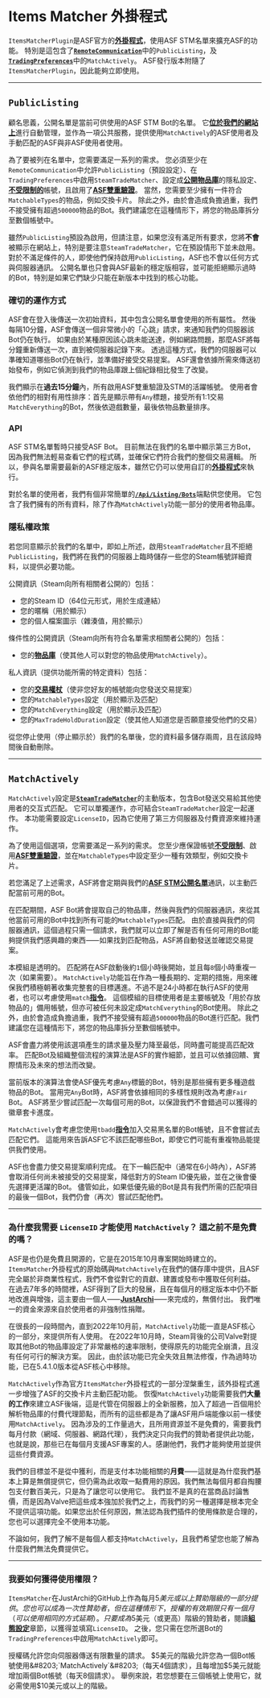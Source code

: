 # Items Matcher 外掛程式

`ItemsMatcherPlugin`&#8203;是ASF官方的&#8203;**[外掛程式](https://github.com/JustArchiNET/ArchiSteamFarm/wiki/Plugins-zh-TW)**&#8203;，使用ASF STM名單來擴充ASF的功能。 特別是這包含了&#8203;**[`RemoteCommunication`](https://github.com/JustArchiNET/ArchiSteamFarm/wiki/Configuration-zh-TW#remotecommunication)**&#8203;中的&#8203;`PublicListing`&#8203;，及&#8203;**[`TradingPreferences`](https://github.com/JustArchiNET/ArchiSteamFarm/wiki/Configuration-zh-TW#tradingpreferences)**&#8203;中的&#8203;`MatchActively`&#8203;。 ASF發行版本附隨了&#8203;`ItemsMatcherPlugin`&#8203;，因此能夠立即使用。

---

## `PublicListing`

顧名思義，公開名單是當前可供使用的ASF STM Bot的名單。 它&#8203;**[位於我們的網站上](https://asf.justarchi.net/STM)**&#8203;進行自動管理，並作為一項公共服務，提供使用&#8203;`MatchActively`&#8203;的ASF使用者及手動匹配的ASF與非ASF使用者使用。

為了要被列在名單中，您需要滿足一系列的需求。 您必須至少在&#8203;`RemoteCommunication`&#8203;中允許&#8203;`PublicListing`&#8203;（預設設定）、在&#8203;`TradingPreferences`&#8203;中啟用&#8203;`SteamTradeMatcher`&#8203;、設定成&#8203;**[公開物品庫](https://steamcommunity.com/my/edit/settings)**&#8203;的隱私設定、&#8203;**[不受限制的](https://support.steampowered.com/kb_article.php?ref=3330-IAGK-7663)**&#8203;帳號，且啟用了&#8203;**[ASF雙重驗證](https://github.com/JustArchiNET/ArchiSteamFarm/wiki/Two-factor-authentication-zh-TW#asf-雙重驗證)**&#8203;。 當然，您需要至少擁有一件符合&#8203;`MatchableTypes`&#8203;的物品，例如交換卡片。 除此之外，由於會造成負擔過重，我們不接受擁有超過&#8203;`500000`&#8203;物品的Bot。我們建議您在這種情形下，將您的物品庫拆分至數個帳號中。

雖然&#8203;`PublicListing`&#8203;預設為啟用，但請注意，如果您沒有滿足所有要求，您將&#8203;**不會**&#8203;被顯示在網站上，特別是要注意&#8203;`SteamTradeMatcher`&#8203;，它在預設情形下並未啟用。 對於不滿足條件的人，即使他們保持啟用&#8203;`PublicListing`&#8203;，ASF也不會以任何方式與伺服器通訊。 公開名單也只會與ASF最新的穩定版相容，並可能拒絕顯示過時的Bot，特別是如果它們缺少只能在新版本中找到的核心功能。

### 確切的運作方式

ASF會在登入後傳送一次初始資料，其中包含公開名單會使用的所有屬性。 然後每隔10分鐘，ASF會傳送一個非常微小的「心跳」請求，來通知我們的伺服器該Bot仍在執行。 如果由於某種原因該心跳未能送達，例如網路問題，那麼ASF將每分鐘重新傳送一次，直到被伺服器記錄下來。 透過這種方式，我們的伺服器可以準確知道哪些Bot仍在執行，並準備好接受交易提案。 ASF還會依據所需來傳送初始發布，例如它偵測到我們的物品庫跟上個紀錄相比發生了改變。

我們顯示在&#8203;**過去15分鐘**&#8203;內，所有啟用ASF雙重驗證及STM的活躍帳號。 使用者會依他們的相對有用性排序：首先是顯示帶有&#8203;`Any`&#8203;標題，接受所有1:1交易&#8203;`MatchEverything`&#8203;的Bot，然後依遊戲數量，最後依物品數量排序。

### API

ASF STM名單暫時只接受ASF Bot。 目前無法在我們的名單中顯示第三方Bot，因為我們無法輕易查看它們的程式碼，並確保它們符合我們的整個交易邏輯。 所以，參與名單需要最新的ASF穩定版本，雖然它仍可以使用自訂的&#8203;**[外掛程式](https://github.com/JustArchiNET/ArchiSteamFarm/wiki/Plugins-zh-TW)**&#8203;來執行。

對於名單的使用者，我們有個非常簡單的&#8203;**[`/Api/Listing/Bots`](https://asf.justarchi.net/Api/Listing/Bots)**&#8203;端點供您使用。 它包含了我們擁有的所有資料，除了作為&#8203;`MatchActively`&#8203;功能一部分的使用者物品庫。

### 隱私權政策

若您同意顯示於我們的名單中，即如上所述，啟用&#8203;`SteamTradeMatcher`&#8203;且不拒絕&#8203;`PublicListing`&#8203;，我們將在我們的伺服器上臨時儲存一些您的Steam帳號詳細資料，以提供必要功能。

公開資訊（Steam向所有相關者公開的）包括：
- 您的Steam ID（64位元形式，用於生成連結）
- 您的暱稱（用於顯示）
- 您的個人檔案圖示（雜湊值，用於顯示）

條件性的公開資訊（Steam向所有符合名單需求相關者公開的）包括：
- 您的&#8203;**[物品庫](https://steamcommunity.com/my/inventory/#753_6)**&#8203;（使其他人可以對您的物品使用&#8203;`MatchActively`&#8203;）。

私人資訊（提供功能所需的特定資料）包括：
- 您的&#8203;**[交易權杖](https://steamcommunity.com/my/tradeoffers/privacy)**&#8203;（使非您好友的帳號能向您發送交易提案）
- 您的&#8203;`MatchableTypes`&#8203;設定（用於顯示及匹配）
- 您的&#8203;`MatchEverything`&#8203;設定（用於顯示及匹配）
- 您的&#8203;`MaxTradeHoldDuration`&#8203;設定（使其他人知道您是否願意接受他們的交易）

從您停止使用（停止顯示於）我們的名單後，您的資料最多儲存兩周，且在該段時間後自動刪除。

---

## `MatchActively`

`MatchActively`&#8203;設定是&#8203;**[`SteamTradeMatcher`](https://github.com/JustArchiNET/ArchiSteamFarm/wiki/Trading-zh-TW#steamtradematcher)**&#8203;的主動版本，包含Bot發送交易給其他使用者的交互式匹配。 它可以單獨運作，亦可結合&#8203;`SteamTradeMatcher`&#8203;設定一起運作。 本功能需要設定&#8203;`LicenseID`&#8203;，因為它使用了第三方伺服器及付費資源來維持運作。

為了使用這個選項，您需要滿足一系列的需求。 您至少應保證帳號&#8203;**[不受限制](https://support.steampowered.com/kb_article.php?ref=3330-IAGK-7663)**&#8203;、啟用&#8203;**[ASF雙重驗證](https://github.com/JustArchiNET/ArchiSteamFarm/wiki/Two-factor-authentication-zh-TW#asf-雙重驗證)**&#8203;，並在&#8203;`MatchableTypes`&#8203;中設定至少一種有效類型，例如交換卡片。

若您滿足了上述需求，ASF將會定期與我們的&#8203;**[ASF STM公開名單](#publiclisting)**&#8203;通訊，以主動匹配當前可用的Bot。

在匹配期間，ASF Bot將會提取自己的物品庫，然後與我們的伺服器通訊，來從其他當前可用的Bot中找到所有可能的&#8203;`MatchableTypes`&#8203;匹配。 由於直接與我們的伺服器通訊，這個過程只需一個請求，我們就可以立即了解是否有任何可用的Bot能夠提供我們感興趣的東西⸺如果找到匹配物品，ASF將自動發送並確認交易提案。

本模組是透明的。 匹配將在ASF啟動後約&#8203;`1`&#8203;個小時後開始，並且每&#8203;`8`&#8203;個小時重複一次（如果需要）。 `MatchActively`&#8203;功能旨在作為一種長期的、定期的措施，用來確保我們積極朝著收集完整套的目標邁進。不過不是24小時都在執行ASF的使用者，也可以考慮使用&#8203;`match`&#8203;**[指令](https://github.com/JustArchiNET/ArchiSteamFarm/wiki/Commands-zh-TW)**&#8203;。 這個模組的目標使用者是主要帳號及「用於存放物品的」備用帳號，但亦可被任何未設定成&#8203;`MatchEverything`&#8203;的Bot使用。 除此之外，由於會造成負擔過重，我們不接受擁有超過&#8203;`500000`&#8203;物品的Bot進行匹配。我們建議您在這種情形下，將您的物品庫拆分至數個帳號中。

ASF會盡力將使用該選項產生的請求量及壓力降至最低，同時盡可能提高匹配效率。 匹配Bot及組織整個流程的演算法是ASF的實作細節，並且可以依據回饋、實際情形及未來的想法而改變。

當前版本的演算法會使ASF優先考慮&#8203;`Any`&#8203;標籤的Bot，特別是那些擁有更多種遊戲物品的Bot。 當用完&#8203;`Any`&#8203; Bot時，ASF將會依據相同的多樣性規則改為考慮&#8203;`Fair`&#8203; Bot。 ASF將至少嘗試匹配一次每個可用的Bot，以保證我們不會錯過可以獲得的徽章套卡進度。

`MatchActively`&#8203;會考慮您使用&#8203;`tbadd`&#8203;**[指令](https://github.com/JustArchiNET/ArchiSteamFarm/wiki/Commands-zh-TW)**&#8203;加入交易黑名單的Bot帳號，且不會嘗試去匹配它們。 這能用來告訴ASF它不該匹配哪些Bot，即使它們可能有重複物品能提供我們使用。

ASF也會盡力使交易提案順利完成。 在下一輪匹配中（通常在6小時內），ASF將會取消任何尚未被接受的交易提案，降低對方的Steam ID優先級，並在之後會優先選擇更活躍的Bot。 儘管如此，如果低優先級的Bot是具有我們所需的匹配項目的最後一個Bot，我們仍會（再次）嘗試匹配他們。

---

### 為什麼我需要 `LicenseID` 才能使用 `MatchActively`？ 這之前不是免費的嗎？

ASF是也仍是免費且開源的，它是在2015年10月專案開始時建立的。 `ItemsMatcher`&#8203;外掛程式的原始碼與&#8203;`MatchActively`&#8203;在我們的儲存庫中提供，且ASF完全屬於非商業性程式，我們不會從對它的貢獻、建置或發布中獲取任何利益。 在過去7年多的時間裡，ASF得到了巨大的發展，且在每個月的穩定版本中仍不斷地改進與增強，這主要由一個人⸺**[JustArchi](https://github.com/JustArchi)**&#8203;⸺來完成的，無償付出。 我們唯一的資金來源來自於使用者的非強制性捐贈。

在很長的一段時間內，直到2022年10月前，&#8203;`MatchActively`&#8203;功能一直是ASF核心的一部分，來提供所有人使用。 在2022年10月時，Steam背後的公司Valve對提取其他Bot的物品庫設定了非常嚴格的速率限制，使得原先的功能完全崩潰，且沒有任何可行的解決方案。 因此，由於該功能已完全失效且無法修復，作為過時功能，已在5.4.1.0版本從ASF核心中移除。

`MatchActively`&#8203;作為官方&#8203;`ItemsMatcher`&#8203;外掛程式的一部分涅槃重生，該外掛程式進一步增強了ASF的交換卡片主動匹配功能。 恢復&#8203;`MatchActively`&#8203;功能需要我們&#8203;**大量的工作**&#8203;來建立ASF後端，這是代管在伺服器上的全新服務，加入了超過一百個用於解析物品庫的付費代理節點，而所有的這些都是為了讓ASF用戶端能像以前一樣使用&#8203;`MatchActively`&#8203;。 因為涉及的工作量過大，且所用資源並不是免費的，需要我們每月付款（網域、伺服器、網路代理），我們決定只向我們的贊助者提供此功能，也就是說，那些已在每個月支援ASF專案的人。感謝他們，我們才能夠使用並提供這些付費資源。

我們的目標並不是從中獲利，而是支付本功能相關的&#8203;**月費**&#8203;⸺這就是為什麼我們基本上算是無償提供它，但仍需為此收取一點費用的原因。我們無法每個月都自掏腰包支付數百美元，只是為了讓您可以使用它。 我們並不是真的在當商品討論售價，而是因為Valve把這些成本強加於我們之上，而我們的另一種選擇是根本完全不提供這項功能。如果您出於任何原因，無法認為我們插件的使用條款是合理的，您也可以選擇完全不使用本功能。

不論如何，我們了解不是每個人都支持&#8203;`MatchActively`&#8203;，且我們希望您也能了解為什麼我們無法免費提供它。

---

### 我要如何獲得使用權限？

`ItemsMatcher`&#8203;在JustArchi的GitHub上作為每月$5美元或以上贊助階級的一部分提供。 您也可以成為一次性贊助者，但在這種情形下，授權的有效期限只有一個月（可以使用相同的方式延期）。 只要成為$5美元（或更高）階級的贊助者，閱讀&#8203;**[組態設定](https://github.com/JustArchiNET/ArchiSteamFarm/wiki/Configuration-zh-TW#licenseid)**&#8203;章節，以獲得並填寫&#8203;`LicenseID`&#8203;。 之後，您只需在您所選Bot的&#8203;`TradingPreferences`&#8203;中啟用&#8203;`MatchActively`&#8203;即可。

授權碼允許您向伺服器傳送有限數量的請求。 $5美元的階級允許您為一個Bot帳號使用&#8203;`MatchActively`&#8203;（每天4個請求），且每增加$5美元就能增加兩個Bot帳號（每天8個請求）。 舉例來說，若您想要在三個帳號上使用它，就必需使用$10美元或以上的階級。